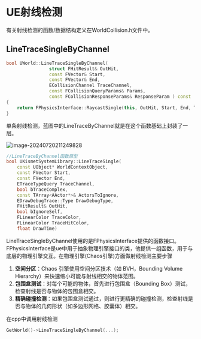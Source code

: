 # UE射线检测

有关射线检测的函数/数据结构定义在WorldCollision.h文件中。

## LineTraceSingleByChannel

```c++
bool UWorld::LineTraceSingleByChannel(
				struct FHitResult& OutHit,
				const FVector& Start,
				const FVector& End,
				ECollisionChannel TraceChannel,
				const FCollisionQueryParams& Params, 
				const FCollisionResponseParams& ResponseParam ) const
{
	return FPhysicsInterface::RaycastSingle(this, OutHit, Start, End, TraceChannel, Params, ResponseParam, FCollisionObjectQueryParams::DefaultObjectQueryParam);
}
```

单条射线检测，蓝图中的LineTraceByChannel就是在这个函数基础上封装了一层。

![image-20240720211249828](C:/Users/25377/AppData/Roaming/Typora/typora-user-images/image-20240720211249828.png)

```c++
//LineTraceByChannel函数原型
bool UKismetSystemLibrary::LineTraceSingle(
    const UObject* WorldContextObject, 
    const FVector Start, 
    const FVector End, 
    ETraceTypeQuery TraceChannel, 
    bool bTraceComplex, 
    const TArray<AActor*>& ActorsToIgnore, 
    EDrawDebugTrace::Type DrawDebugType, 
    FHitResult& OutHit, 
    bool bIgnoreSelf, 
    FLinearColor TraceColor, 
    FLinearColor TraceHitColor, 
    float DrawTime)
```

LineTraceSingleByChannel使用的是FPhysicsInterface提供的函数接口。FPhysicsInterface是ue中用于抽象物理引擎接口的类，他提供一组函数，用于与底层的物理引擎交互。在物理引擎(Chaos引擎)方面做射线检测主要步骤

1. **空间分区**：Chaos 引擎使用空间分区技术（如 BVH，Bounding Volume Hierarchy）来快速缩小可能与射线相交的物体范围。
2. **包围盒测试**：对每个可能的物体，首先进行包围盒（Bounding Box）测试，检查射线是否与物体的包围盒相交。
3. **精确碰撞检测**：如果包围盒测试通过，则进行更精确的碰撞检测，检查射线是否与物体的几何形状（如多边形网格、胶囊体）相交。

在cpp中调用射线检测
```c++
GetWorld()->LineTraceSingleByChannel(...);
```



